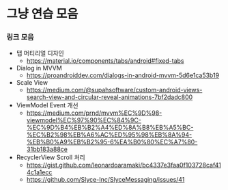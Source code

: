 # 그냥 연습 모음

### 링크 모음
- 탭 머티리얼 디자인
  - https://material.io/components/tabs/android#fixed-tabs
- Dialog in MVVM
  - https://proandroiddev.com/dialogs-in-android-mvvm-5d6e1ca53b19
- Scale View
  - https://medium.com/@supahsoftware/custom-android-views-search-view-and-circular-reveal-animations-7bf2dadc800
- ViewModel Event 개선
  - https://medium.com/prnd/mvvm%EC%9D%98-viewmodel%EC%97%90%EC%84%9C-%EC%9D%B4%EB%B2%A4%ED%8A%B8%EB%A5%BC-%EC%B2%98%EB%A6%AC%ED%95%98%EB%8A%94-%EB%B0%A9%EB%B2%95-6%EA%B0%80%EC%A7%80-31bb183a88ce
- RecyclerView Scroll 처리
  - https://gist.github.com/leonardoaramaki/bc4337e3faa0f103728caf414c1a1ecc
  - https://github.com/Slyce-Inc/SlyceMessaging/issues/41